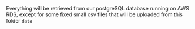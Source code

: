 Everything will be retrieved from our postgreSQL database running on AWS RDS, except for some fixed small csv files that will be uploaded from this folder `data`

